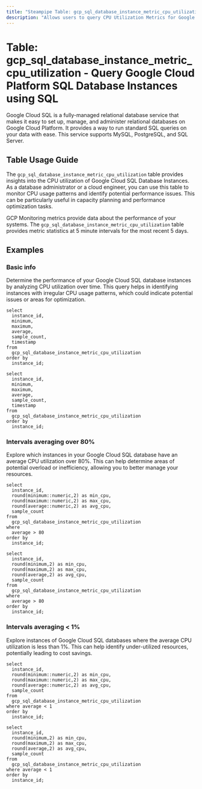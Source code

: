 ```yaml
---
title: "Steampipe Table: gcp_sql_database_instance_metric_cpu_utilization - Query Google Cloud Platform SQL Database Instances using SQL"
description: "Allows users to query CPU Utilization Metrics for Google Cloud Platform SQL Database Instances. This provides insights into the CPU usage patterns and potential performance bottlenecks."
---
```


# Table: gcp_sql_database_instance_metric_cpu_utilization - Query Google Cloud Platform SQL Database Instances using SQL

Google Cloud SQL is a fully-managed relational database service that makes it easy to set up, manage, and administer relational databases on Google Cloud Platform. It provides a way to run standard SQL queries on your data with ease. This service supports MySQL, PostgreSQL, and SQL Server.

## Table Usage Guide

The `gcp_sql_database_instance_metric_cpu_utilization` table provides insights into the CPU utilization of Google Cloud SQL Database Instances. As a database administrator or a cloud engineer, you can use this table to monitor CPU usage patterns and identify potential performance issues. This can be particularly useful in capacity planning and performance optimization tasks.

GCP Monitoring metrics provide data about the performance of your systems. The `gcp_sql_database_instance_metric_cpu_utilization` table provides metric statistics at 5 minute intervals for the most recent 5 days.

## Examples

### Basic info
Determine the performance of your Google Cloud SQL database instances by analyzing CPU utilization over time. This query helps in identifying instances with irregular CPU usage patterns, which could indicate potential issues or areas for optimization.

```sql+postgres
select
  instance_id,
  minimum,
  maximum,
  average,
  sample_count,
  timestamp
from
  gcp_sql_database_instance_metric_cpu_utilization
order by
  instance_id;
```

```sql+sqlite
select
  instance_id,
  minimum,
  maximum,
  average,
  sample_count,
  timestamp
from
  gcp_sql_database_instance_metric_cpu_utilization
order by
  instance_id;
```

### Intervals averaging over 80%
Explore which instances in your Google Cloud SQL database have an average CPU utilization over 80%. This can help determine areas of potential overload or inefficiency, allowing you to better manage your resources.

```sql+postgres
select
  instance_id,
  round(minimum::numeric,2) as min_cpu,
  round(maximum::numeric,2) as max_cpu,
  round(average::numeric,2) as avg_cpu,
  sample_count
from
  gcp_sql_database_instance_metric_cpu_utilization
where
  average > 80
order by
  instance_id;
```

```sql+sqlite
select
  instance_id,
  round(minimum,2) as min_cpu,
  round(maximum,2) as max_cpu,
  round(average,2) as avg_cpu,
  sample_count
from
  gcp_sql_database_instance_metric_cpu_utilization
where
  average > 80
order by
  instance_id;
```

### Intervals averaging < 1%
Explore instances of Google Cloud SQL databases where the average CPU utilization is less than 1%. This can help identify under-utilized resources, potentially leading to cost savings.

```sql+postgres
select
  instance_id,
  round(minimum::numeric,2) as min_cpu,
  round(maximum::numeric,2) as max_cpu,
  round(average::numeric,2) as avg_cpu,
  sample_count
from
  gcp_sql_database_instance_metric_cpu_utilization
where average < 1
order by
  instance_id;
```

```sql+sqlite
select
  instance_id,
  round(minimum,2) as min_cpu,
  round(maximum,2) as max_cpu,
  round(average,2) as avg_cpu,
  sample_count
from
  gcp_sql_database_instance_metric_cpu_utilization
where average < 1
order by
  instance_id;
```